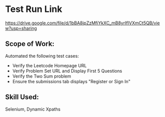 # Test Run Link 
>
https://drive.google.com/file/d/1bBA8jpZzMfiYkXC_mB8yrIfIVXmCt5QB/view?usp=sharing
>
## Scope of Work:
>
Automated the following test cases:
* Verify the Leetcode Homepage URL
* Verify Problem Set URL and Display First 5 Questions
* Verify the Two Sum problem
* Ensure the submissions tab displays "Register or Sign In"
>
## Skill Used:
>
Selenium, Dynamic Xpaths
